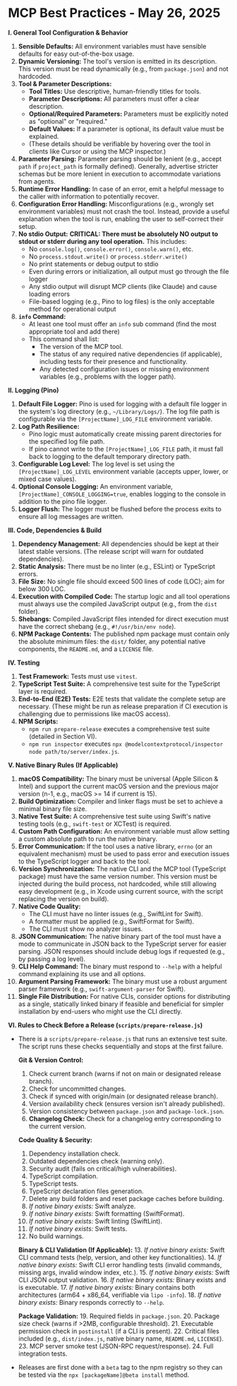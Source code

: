 # MCP Best Practices - May 26, 2025

**I. General Tool Configuration & Behavior**

1.  **Sensible Defaults:** All environment variables must have sensible defaults for easy out-of-the-box usage.
2.  **Dynamic Versioning:** The tool's version is emitted in its description. This version must be read dynamically (e.g., from `package.json`) and not hardcoded.
3.  **Tool & Parameter Descriptions:**
    *   **Tool Titles:** Use descriptive, human-friendly titles for tools.
    *   **Parameter Descriptions:** All parameters must offer a clear description.
    *   **Optional/Required Parameters:** Parameters must be explicitly noted as "optional" or "required."
    *   **Default Values:** If a parameter is optional, its default value must be explained.
    *   (These details should be verifiable by hovering over the tool in clients like Cursor or using the MCP inspector.)
4.  **Parameter Parsing:** Parameter parsing should be lenient (e.g., accept `path` if `project_path` is formally defined). Generally, advertise stricter schemas but be more lenient in execution to accommodate variations from agents.
5.  **Runtime Error Handling:** In case of an error, emit a helpful message to the caller with information to potentially recover.
6.  **Configuration Error Handling:** Misconfigurations (e.g., wrongly set environment variables) must not crash the tool. Instead, provide a useful explanation when the tool is run, enabling the user to self-correct their setup.
7.  **No stdio Output:** **CRITICAL: There must be absolutely NO output to stdout or stderr during any tool operation.** This includes:
    *   No `console.log()`, `console.error()`, `console.warn()`, etc.
    *   No `process.stdout.write()` or `process.stderr.write()`
    *   No print statements or debug output to stdio
    *   Even during errors or initialization, all output must go through the file logger
    *   Any stdio output will disrupt MCP clients (like Claude) and cause loading errors
    *   File-based logging (e.g., Pino to log files) is the only acceptable method for operational output
8.  **`info` Command:**
    *   At least one tool must offer an `info` sub command (find the most appropriate tool and add there)
    *   This command shall list:
        *   The version of the MCP tool.
        *   The status of any required native dependencies (if applicable), including tests for their presence and functionality.
        *   Any detected configuration issues or missing environment variables (e.g., problems with the logger path).

**II. Logging (Pino)**

1.  **Default File Logger:** Pino is used for logging with a default file logger in the system's log directory (e.g., `~/Library/Logs/`). The log file path is configurable via the `[ProjectName]_LOG_FILE` environment variable.
2.  **Log Path Resilience:**
    *   Pino logic must automatically create missing parent directories for the specified log file path.
    *   If pino cannot write to the `[ProjectName]_LOG_FILE` path, it must fall back to logging to the default temporary directory path.
3.  **Configurable Log Level:** The log level is set using the `[ProjectName]_LOG_LEVEL` environment variable (accepts upper, lower, or mixed case values).
4.  **Optional Console Logging:** An environment variable, `[ProjectName]_CONSOLE_LOGGING=true`, enables logging to the console in addition to the pino file logger.
5.  **Logger Flush:** The logger must be flushed before the process exits to ensure all log messages are written.

**III. Code, Dependencies & Build**

1.  **Dependency Management:** All dependencies should be kept at their latest stable versions. (The release script will warn for outdated dependencies).
2.  **Static Analysis:** There must be no linter (e.g., ESLint) or TypeScript errors.
3.  **File Size:** No single file should exceed 500 lines of code (LOC); aim for below 300 LOC.
4.  **Execution with Compiled Code:** The startup logic and all tool operations must always use the compiled JavaScript output (e.g., from the `dist` folder).
5.  **Shebangs:** Compiled JavaScript files intended for direct execution must have the correct shebang (e.g., `#!/usr/bin/env node`).
6.  **NPM Package Contents:** The published npm package must contain only the absolute minimum files: the `dist/` folder, any potential native components, the `README.md`, and a `LICENSE` file.

**IV. Testing**

1.  **Test Framework:** Tests must use `vitest`.
2.  **TypeScript Test Suite:** A comprehensive test suite for the TypeScript layer is required.
3.  **End-to-End (E2E) Tests:** E2E tests that validate the complete setup are necessary. (These might be run as release preparation if CI execution is challenging due to permissions like macOS access).
4.  **NPM Scripts:**
    *   `npm run prepare-release` executes a comprehensive test suite (detailed in Section VI).
    *   `npm run inspector` executes `npx @modelcontextprotocol/inspector node path/to/server/index.js`.

**V. Native Binary Rules (If Applicable)**

1.  **macOS Compatibility:** The binary must be universal (Apple Silicon & Intel) and support the current macOS version and the previous major version (n-1, e.g., macOS >= 14 if current is 15).
2.  **Build Optimization:** Compiler and linker flags must be set to achieve a minimal binary file size.
3.  **Native Test Suite:** A comprehensive test suite using Swift's native testing tools (e.g., `swift-test` or XCTest) is required.
4.  **Custom Path Configuration:** An environment variable must allow setting a custom absolute path to run the native binary.
5.  **Error Communication:** If the tool uses a native library, `errno` (or an equivalent mechanism) must be used to pass error and execution issues to the TypeScript logger and back to the tool.
6.  **Version Synchronization:** The native CLI and the MCP tool (TypeScript package) must have the same version number. This version must be injected during the build process, not hardcoded, while still allowing easy development (e.g., in Xcode using current source, with the script replacing the version on build).
7.  **Native Code Quality:**
    *   The CLI must have no linter issues (e.g., SwiftLint for Swift).
    *   A formatter must be applied (e.g., SwiftFormat for Swift).
    *   The CLI must show no analyzer issues.
8.  **JSON Communication:** The native binary part of the tool must have a mode to communicate in JSON back to the TypeScript server for easier parsing. JSON responses should include debug logs if requested (e.g., by passing a log level).
9.  **CLI Help Command:** The binary must respond to `--help` with a helpful command explaining its use and all options.
10. **Argument Parsing Framework:** The binary must use a robust argument parser framework (e.g., `swift-argument-parser` for Swift).
11. **Single File Distribution:** For native CLIs, consider options for distributing as a single, statically linked binary if feasible and beneficial for simpler installation by end-users who might use the CLI directly.

**VI. Rules to Check Before a Release (`scripts/prepare-release.js`)**

*   There is a `scripts/prepare-release.js` that runs an extensive test suite. The script runs these checks sequentially and stops at the first failure.

    **Git & Version Control:**
    1.  Check current branch (warns if not on main or designated release branch).
    2.  Check for uncommitted changes.
    3.  Check if synced with origin/main (or designated release branch).
    4.  Version availability check (ensures version isn't already published).
    5.  Version consistency between `package.json` and `package-lock.json`.
    6.  **Changelog Check:** Check for a changelog entry corresponding to the current version.

    **Code Quality & Security:**
    1.  Dependency installation check.
    2.  Outdated dependencies check (warning only).
    3.  Security audit (fails on critical/high vulnerabilities).
    4.  TypeScript compilation.
    5.  TypeScript tests.
    6.  TypeScript declaration files generation.
    7.  Delete any build folders and reset package caches before building.
    8.  *If native binary exists:* Swift analyze.
    9.  *If native binary exists:* Swift formatting (SwiftFormat).
    10. *If native binary exists:* Swift linting (SwiftLint).
    11. *If native binary exists:* Swift tests.
    12. No build warnings.

    **Binary & CLI Validation (If Applicable):**
    13. *If native binary exists:* Swift CLI command tests (help, version, and other key functionalities).
    14. *If native binary exists:* Swift CLI error handling tests (invalid commands, missing args, invalid window index, etc.).
    15. *If native binary exists:* Swift CLI JSON output validation.
    16. *If native binary exists:* Binary exists and is executable.
    17. *If native binary exists:* Binary contains both architectures (arm64 + x86_64, verifiable via `lipo -info`).
    18. *If native binary exists:* Binary responds correctly to `--help`.

    **Package Validation:**
    19. Required fields in `package.json`.
    20. Package size check (warns if >2MB, configurable threshold).
    21. Executable permission check in `postinstall` (if a CLI is present).
    22. Critical files included (e.g., `dist/index.js`, native binary name, `README.md`, `LICENSE`).
    23. MCP server smoke test (JSON-RPC request/response).
    24. Full integration tests.

*   Releases are first done with a `beta` tag to the npm registry so they can be tested via the `npx [packageName]@beta install` method.